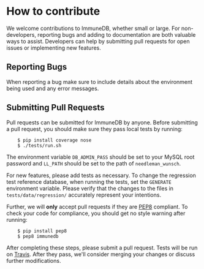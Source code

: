 # How to contribute
We welcome contributions to ImmuneDB, whether small or large.  For non-developers,
reporting bugs and adding to documentation are both valuable ways to assist.
Developers can help by submitting pull requests for open issues or implementing
new features.

## Reporting Bugs
When reporting a bug make sure to include details about the environment being
used and any error messages.

## Submitting Pull Requests
Pull requests can be submitted for ImmuneDB by anyone.  Before submitting a pull
request, you should make sure they pass local tests by running:

        $ pip install coverage nose
        $ ./tests/run.sh

The environment variable `DB_ADMIN_PASS` should be set to your MySQL
root password and `LL_PATH` should be set to the path of `needleman_wunsch`.

For new features, please add tests as necessary.  To change the regression test
reference database, when running the tests, set the `GENERATE` environment
variable.  Please verify that the changes to the files in `tests/data/regression/`
accurately represent your intentions.

Further, we will **only** accept pull requests if they are
[PEP8](https://www.python.org/dev/peps/pep-0008/) compliant.  To check your code
for compliance, you should get no style warning after running:

        $ pip install pep8
        $ pep8 immunedb

After completing these steps, please submit a pull request.  Tests will be run
on [Travis](https://travis-ci.com/arosenfeld/immunedb).  After they pass, we'll
consider merging your changes or discuss further modifications.
